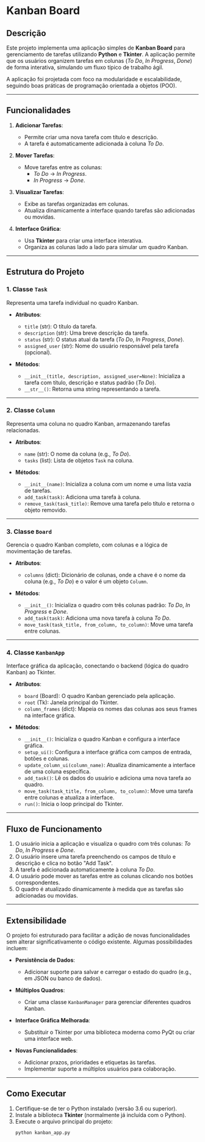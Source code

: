 # **Kanban Board**

## **Descrição**

Este projeto implementa uma aplicação simples de **Kanban Board** para gerenciamento de tarefas utilizando **Python** e **Tkinter**. A aplicação permite que os usuários organizem tarefas em colunas (*To Do*, *In Progress*, *Done*) de forma interativa, simulando um fluxo típico de trabalho ágil.

A aplicação foi projetada com foco na modularidade e escalabilidade, seguindo boas práticas de programação orientada a objetos (POO). 

---

## **Funcionalidades**

1. **Adicionar Tarefas**:
   - Permite criar uma nova tarefa com título e descrição.
   - A tarefa é automaticamente adicionada à coluna *To Do*.

2. **Mover Tarefas**:
   - Move tarefas entre as colunas:
     - *To Do* → *In Progress*.
     - *In Progress* → *Done*.

3. **Visualizar Tarefas**:
   - Exibe as tarefas organizadas em colunas.
   - Atualiza dinamicamente a interface quando tarefas são adicionadas ou movidas.

4. **Interface Gráfica**:
   - Usa **Tkinter** para criar uma interface interativa.
   - Organiza as colunas lado a lado para simular um quadro Kanban.

---

## **Estrutura do Projeto**

### **1. Classe `Task`**
Representa uma tarefa individual no quadro Kanban.

- **Atributos**:
  - `title` (str): O título da tarefa.
  - `description` (str): Uma breve descrição da tarefa.
  - `status` (str): O status atual da tarefa (*To Do*, *In Progress*, *Done*).
  - `assigned_user` (str): Nome do usuário responsável pela tarefa (opcional).

- **Métodos**:
  - `__init__(title, description, assigned_user=None)`: Inicializa a tarefa com título, descrição e status padrão (*To Do*).
  - `__str__()`: Retorna uma string representando a tarefa.

---

### **2. Classe `Column`**
Representa uma coluna no quadro Kanban, armazenando tarefas relacionadas.

- **Atributos**:
  - `name` (str): O nome da coluna (e.g., *To Do*).
  - `tasks` (list): Lista de objetos `Task` na coluna.

- **Métodos**:
  - `__init__(name)`: Inicializa a coluna com um nome e uma lista vazia de tarefas.
  - `add_task(task)`: Adiciona uma tarefa à coluna.
  - `remove_task(task_title)`: Remove uma tarefa pelo título e retorna o objeto removido.

---

### **3. Classe `Board`**
Gerencia o quadro Kanban completo, com colunas e a lógica de movimentação de tarefas.

- **Atributos**:
  - `columns` (dict): Dicionário de colunas, onde a chave é o nome da coluna (e.g., *To Do*) e o valor é um objeto `Column`.

- **Métodos**:
  - `__init__()`: Inicializa o quadro com três colunas padrão: *To Do*, *In Progress* e *Done*.
  - `add_task(task)`: Adiciona uma nova tarefa à coluna *To Do*.
  - `move_task(task_title, from_column, to_column)`: Move uma tarefa entre colunas.

---

### **4. Classe `KanbanApp`**
Interface gráfica da aplicação, conectando o backend (lógica do quadro Kanban) ao Tkinter.

- **Atributos**:
  - `board` (Board): O quadro Kanban gerenciado pela aplicação.
  - `root` (Tk): Janela principal do Tkinter.
  - `column_frames` (dict): Mapeia os nomes das colunas aos seus frames na interface gráfica.

- **Métodos**:
  - `__init__()`: Inicializa o quadro Kanban e configura a interface gráfica.
  - `setup_ui()`: Configura a interface gráfica com campos de entrada, botões e colunas.
  - `update_column_ui(column_name)`: Atualiza dinamicamente a interface de uma coluna específica.
  - `add_task()`: Lê os dados do usuário e adiciona uma nova tarefa ao quadro.
  - `move_task(task_title, from_column, to_column)`: Move uma tarefa entre colunas e atualiza a interface.
  - `run()`: Inicia o loop principal do Tkinter.

---

## **Fluxo de Funcionamento**

1. O usuário inicia a aplicação e visualiza o quadro com três colunas: *To Do*, *In Progress* e *Done*.
2. O usuário insere uma tarefa preenchendo os campos de título e descrição e clica no botão "Add Task".
3. A tarefa é adicionada automaticamente à coluna *To Do*.
4. O usuário pode mover as tarefas entre as colunas clicando nos botões correspondentes.
5. O quadro é atualizado dinamicamente à medida que as tarefas são adicionadas ou movidas.

---

## **Extensibilidade**

O projeto foi estruturado para facilitar a adição de novas funcionalidades sem alterar significativamente o código existente. Algumas possibilidades incluem:

- **Persistência de Dados**:
  - Adicionar suporte para salvar e carregar o estado do quadro (e.g., em JSON ou banco de dados).

- **Múltiplos Quadros**:
  - Criar uma classe `KanbanManager` para gerenciar diferentes quadros Kanban.

- **Interface Gráfica Melhorada**:
  - Substituir o Tkinter por uma biblioteca moderna como PyQt ou criar uma interface web.

- **Novas Funcionalidades**:
  - Adicionar prazos, prioridades e etiquetas às tarefas.
  - Implementar suporte a múltiplos usuários para colaboração.

---

## **Como Executar**

1. Certifique-se de ter o Python instalado (versão 3.6 ou superior).
2. Instale a biblioteca **Tkinter** (normalmente já incluída com o Python).
3. Execute o arquivo principal do projeto:
   ```bash
   python kanban_app.py
